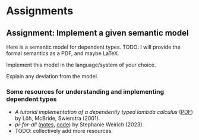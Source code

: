 # Assignments

## Assignment: Implement a given semantic model

Here is a semantic model for dependent types. TODO: I will provide the formal semantics as a PDF, and maybe LaTeX.

Implement this model in the language/system of your choice.

Explain any deviation from the model.

### Some resources for understanding and implementing dependent types

- _A tutorial implementation of a dependently typed lambda calculus_ ([PDF](https://www.andres-loeh.de/LambdaPi/LambdaPi.pdf)) by L&ouml;h, McBride, Swierstra (2001).
- _pi-for-all_ ([notes](https://github.com/sweirich/pi-forall/blob/2023/doc/oplss.pdf), [code](https://github.com/sweirich/pi-forall)) by Stephanie Weirich (2023).
- TODO: collectively add more resources.
